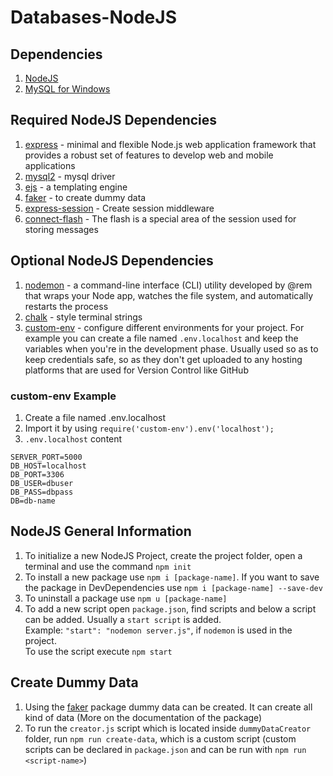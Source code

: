 # Databases-NodeJS

## Dependencies
1. [NodeJS](https://nodejs.org/en/)
2. [MySQL for Windows](https://dev.mysql.com/downloads/installer/)

## Required NodeJS Dependencies
1. [express](https://www.npmjs.com/package/express) - minimal and flexible Node.js web application framework that provides a robust set of features to develop web and mobile applications
2. [mysql2](https://www.npmjs.com/package/mysql2) - mysql driver
3. [ejs](https://www.npmjs.com/package/ejs) - a templating engine
4. [faker](https://www.npmjs.com/package/faker/v/5.5.3) - to create dummy data
5. [express-session](https://www.npmjs.com/package/express-session) - Create session middleware
6. [connect-flash](https://www.npmjs.com/package/connect-flash) - The flash is a special area of the session used for storing messages

## Optional NodeJS Dependencies
1. [nodemon](https://www.npmjs.com/package/nodemon) - a command-line interface (CLI) utility developed by @rem that wraps your Node app, watches the file system, and automatically restarts the process
2. [chalk](https://www.npmjs.com/package/chalk) - style terminal strings 
3. [custom-env](https://www.npmjs.com/package/custom-env) - configure different environments for your project. For example you can create a file named ```.env.localhost``` and keep the variables when you're in the development phase. Usually used so as to keep credentials safe, so as they don't get uploaded to any hosting platforms that are used for Version Control like GitHub

### custom-env Example
1. Create a file named .env.localhost
2. Import it by using ```require('custom-env').env('localhost');```
3. ```.env.localhost``` content
```
SERVER_PORT=5000
DB_HOST=localhost
DB_PORT=3306
DB_USER=dbuser
DB_PASS=dbpass
DB=db-name
```

## NodeJS General Information
1. To initialize a new NodeJS Project, create the project folder, open a terminal and use the command ```npm init```
2. To install a new package use ```npm i [package-name]```. If you want to save the package in DevDependencies use ```npm i [package-name] --save-dev```
3. To uninstall a package use ```npm u [package-name]```
4. To add a new script open ```package.json```, find scripts and below a script can be added. Usually a ```start script``` is added.<br>
   Example: ```"start": "nodemon server.js"```, if ```nodemon``` is used in the project.<br>
   To use the script execute ```npm start```

## Create Dummy Data
1. Using the [faker](https://www.npmjs.com/package/faker/v/5.5.3) package dummy data can be created. It can create all kind of data (More on the documentation of the package)
2. To run the ```creator.js``` script which is located inside ```dummyDataCreator``` folder, run ```npm run create-data```, which is a custom script (custom scripts can be declared in ```package.json``` and can be run with ```npm run <script-name>```)